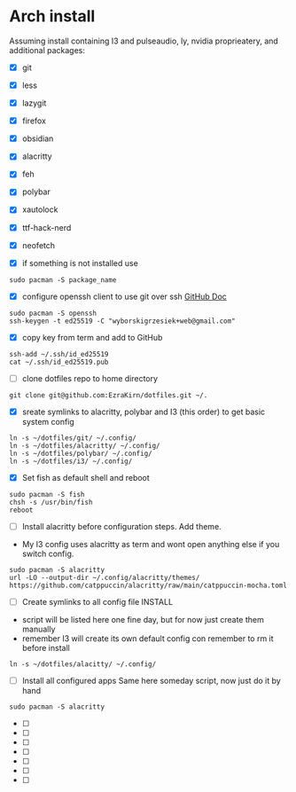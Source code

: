 # Arch install
Assuming install containing I3 and pulseaudio, ly, nvidia proprieatery, and additional packages: 
- [x] git
- [x] less
- [x] lazygit
- [x] firefox
- [x] obsidian
- [x] alacritty
- [x] feh
- [x] polybar
- [x] xautolock
- [x] ttf-hack-nerd 
- [x] neofetch


- [x] if something is not installed use 
```
sudo pacman -S package_name
```

- [x] configure openssh client to use git over ssh [GitHub Doc](https://docs.github.com/en/authentication/connecting-to-github-with-ssh/generating-a-new-ssh-key-and-adding-it-to-the-ssh-agent)
``` 
sudo pacman -S openssh
ssh-keygen -t ed25519 -C "wyborskigrzesiek+web@gmail.com"
```
 
- [x] copy key from term and add to GitHub
``` 
ssh-add ~/.ssh/id_ed25519
cat ~/.ssh/id_ed25519.pub
```
 
 - [ ] clone dotfiles repo to home directory
```
git clone git@github.com:EzraKirn/dotfiles.git ~/.
```

- [x] sreate symlinks to alacritty, polybar and I3 (this order) to get basic system config
```
ln -s ~/dotfiles/git/ ~/.config/
ln -s ~/dotfiles/alacritty/ ~/.config/
ln -s ~/dotfiles/polybar/ ~/.config/
ln -s ~/dotfiles/i3/ ~/.config/
```

- [X] Set fish as default shell and reboot
```
sudo pacman -S fish
chsh -s /usr/bin/fish
reboot
```


- [ ] Install alacritty before configuration steps. Add theme.
- My I3 config uses alacritty as term and wont open anything else if you switch config.
```
sudo pacman -S alacritty
url -LO --output-dir ~/.config/alacritty/themes/ https://github.com/catppuccin/alacritty/raw/main/catppuccin-mocha.toml
```

- [ ] Create symlinks to all config file INSTALL
- script will be listed here one fine day, but for now just create them manually
- remember I3 will create its own default config con remember to rm it before install
```
ln -s ~/dotfiles/alacitty/ ~/.config/
```

- [ ] Install all configured apps
Same here someday script, now just do it by hand
```
sudo pacman -S alacritty
```


- [ ] 
- [ ] 
- [ ] 
- [ ] 
- [ ] 
- [ ] 
- [ ] 


